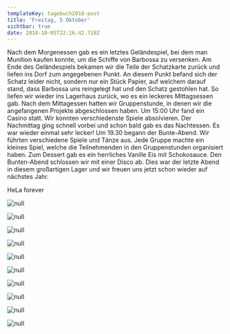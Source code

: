 ```yaml
---
templateKey: tagebuch2018-post
title: 'Freitag, 5 Oktober'
sichtbar: true
date: 2018-10-05T22:16:42.718Z
---
```

Nach dem Morgenessen gab es ein letztes Geländespiel, bei dem man Munition kaufen konnte, um die Schiffe von Barbossa zu versenken. Am Ende des Geländespiels bekamen wir die Teile der Schatzkarte zurück und liefen ins Dorf zum angegebenen Punkt. An diesem Punkt befand sich der Schatz leider nicht, sondern nur ein Stück Papier, auf welchem darauf stand, dass Barbossa uns reingelegt hat und den Schatz gestohlen hat. So liefen wir wieder ins Lagerhaus zurück, wo es ein leckeres Mittagsessen gab. Nach dem Mittagessen hatten wir Gruppenstunde, in denen wir die angefangenen Projekte abgeschlossen haben. Um 15:00 Uhr fand ein Casino statt. Wir konnten verschiedenste Spiele absolvieren. Der Nachmittag ging schnell vorbei und schon bald gab es das Nachtessen. Es war wieder einmal sehr lecker! Um 19.30 begann der Bunte-Abend. Wir führten verschiedene Spiele und Tänze aus. Jede Gruppe machte ein kleines Spiel, welche die Teilnehmenden in den Gruppenstunden organisiert haben. Zum Dessert gab es ein herrliches Vanille Eis mit Schokosauce. Den Bunten-Abend schlossen wir mit einer Disco ab. Dies war der letzte Abend in diesem großartigen Lager und wir freuen uns jetzt schon wieder auf nächstes Jahr.

HeLa forever

![null](/img/img_4323.jpg)

![null](/img/img_4342.jpg)

![null](/img/img_4387.jpg)

![null](/img/img_4404.jpg)

![null](/img/img_4423.jpg)

![null](/img/img_4506.jpg)

![null](/img/img_4518.jpg)

![null](/img/img_4549.jpg)

![null](/img/img_4565.jpg)

![null](/img/img_4301.jpg)
